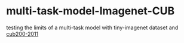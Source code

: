 # multi-task-model-Imagenet-CUB
testing the limits of a multi-task model with tiny-imagenet dataset and [cub200-2011](https://data.caltech.edu/records/65de6-vp158)
